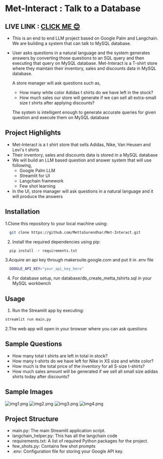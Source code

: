 # Met-Interact : Talk to a Database

## LIVE LINK : <a href="https://met-interact.streamlit.app" > CLICK ME 😊 </a>

- This is an end to end LLM project based on Google Palm and Langchain. We are building a system that can talk to MySQL database.
- User asks questions in a natural language and the system generates answers by converting those questions to an SQL query and then executing that query on MySQL database.
  Met-Interact is a T-shirt store where they maintain their inventory, sales and discounts data in MySQL database.

  A store manager will ask questions such as,

  - How many white color Adidas t shirts do we have left in the stock?
  - How much sales our store will generate if we can sell all extra-small size t shirts after applying discounts?

  The system is intelligent enough to generate accurate queries for given question and execute them on MySQL database

## Project Highlights

- Met-Interact is a t shirt store that sells Adidas, Nike, Van Heusen and Levi's t shirts
- Their inventory, sales and discounts data is stored in a MySQL database
- We will build an LLM based question and answer system that will use following,
  - Google Palm LLM
  - Streamlit for UI
  - Langchain framework
  - Few shot learning
- In the UI, store manager will ask questions in a natural language and it will produce the answers

## Installation

1.Clone this repository to your local machine using:

```bash
  git clone https://github.com/MettaSurendhar/Met-Interact.git
```

2. Install the required dependencies using pip:

```bash
  pip install -r requirements.txt
```

3.Acquire an api key through makersuite.google.com and put it in .env file

```bash
  GOOGLE_API_KEY="your_api_key_here"
```

4. For database setup, run database/db_create_metta_tshirts.sql in your MySQL workbench

## Usage

1. Run the Streamlit app by executing:

```bash
streamlit run main.py

```

2.The web app will open in your browser where you can ask questions

## Sample Questions

- How many total t shirts are left in total in stock?
- How many t-shirts do we have left for Nike in XS size and white color?
- How much is the total price of the inventory for all S-size t-shirts?
- How much sales amount will be generated if we sell all small size adidas shirts today after discounts?

## Sample Images

![img1.png](https://github.com/MettaSurendhar/Met-Interact/blob/main/images/img1.png)
![img2.png](https://github.com/MettaSurendhar/Met-Interact/blob/main/images/img2.png)
![img3.png](https://github.com/MettaSurendhar/Met-Interact/blob/main/images/img3.png)
![img4.png](https://github.com/MettaSurendhar/Met-Interact/blob/main/images/img4.png)

## Project Structure

- main.py: The main Streamlit application script.
- langchain_helper.py: This has all the langchain code
- requirements.txt: A list of required Python packages for the project.
- few_shots.py: Contains few shot prompts
- .env: Configuration file for storing your Google API key.
